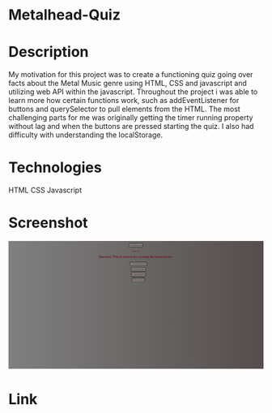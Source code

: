 # Metalhead-Quiz

# Description
My motivation for this project was to create a functioning quiz going over facts about the Metal Music genre using HTML, CSS and javascript and utilizing web API within the javascript. Throughout the project i was able to learn more how certain functions work, such as addEventListener for buttons and querySelector to pull elements from the HTML. The most challenging parts for me was originally getting the timer running property without lag and when the buttons are pressed starting the quiz. I also had difficulty with understanding the localStorage.  

# Technologies
HTML CSS Javascript

# Screenshot
![My Image](./Images/Metalhead-Quiz-Screenshot.png)

# Link 